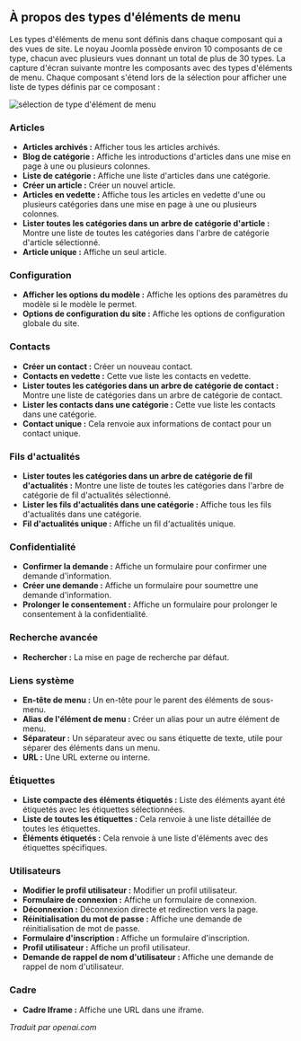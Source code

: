 <!-- Filename: J4.x:Menu_Item_Types / Display title: Types d'éléments de menu -->

## À propos des types d'éléments de menu

Les types d'éléments de menu sont définis dans chaque composant qui a des vues de site. Le noyau Joomla possède environ 10 composants de ce type, chacun avec plusieurs vues donnant un total de plus de 30 types. La capture d'écran suivante montre les composants avec des types d'éléments de menu. Chaque composant s'étend lors de la sélection pour afficher une liste de types définis par ce composant :

![sélection de type d'élément de menu](../../../en/images/menus/menus-menu-item-type-select.png)

### Articles

- **Articles archivés :** Afficher tous les articles archivés.
- **Blog de catégorie :** Affiche les introductions d'articles dans une mise en page à une ou plusieurs colonnes.
- **Liste de catégorie :** Affiche une liste d'articles dans une catégorie.
- **Créer un article :** Créer un nouvel article.
- **Articles en vedette :** Affiche tous les articles en vedette d'une ou plusieurs catégories dans une mise en page à une ou plusieurs colonnes.
- **Lister toutes les catégories dans un arbre de catégorie d'article :** Montre une liste de toutes les catégories dans l'arbre de catégorie d'article sélectionné.
- **Article unique :** Affiche un seul article.

### Configuration

- **Afficher les options du modèle :** Affiche les options des paramètres du modèle si le modèle le permet.
- **Options de configuration du site :** Affiche les options de configuration globale du site.

### Contacts

- **Créer un contact :** Créer un nouveau contact.
- **Contacts en vedette :** Cette vue liste les contacts en vedette.
- **Lister toutes les catégories dans un arbre de catégorie de contact :** Montre une liste de catégories dans un arbre de catégorie de contact.
- **Lister les contacts dans une catégorie :** Cette vue liste les contacts dans une catégorie.
- **Contact unique :** Cela renvoie aux informations de contact pour un contact unique.

### Fils d'actualités

- **Lister toutes les catégories dans un arbre de catégorie de fil d'actualités :** Montre une liste de toutes les catégories dans l'arbre de catégorie de fil d'actualités sélectionné.
- **Lister les fils d'actualités dans une catégorie :** Affiche tous les fils d'actualités dans une catégorie.
- **Fil d'actualités unique :** Affiche un fil d'actualités unique.

### Confidentialité

- **Confirmer la demande :** Affiche un formulaire pour confirmer une demande d'information.
- **Créer une demande :** Affiche un formulaire pour soumettre une demande d'information.
- **Prolonger le consentement :** Affiche un formulaire pour prolonger le consentement à la confidentialité.

### Recherche avancée

- **Rechercher :** La mise en page de recherche par défaut.

### Liens système

- **En-tête de menu :** Un en-tête pour le parent des éléments de sous-menu.
- **Alias de l'élément de menu :** Créer un alias pour un autre élément de menu.
- **Séparateur :** Un séparateur avec ou sans étiquette de texte, utile pour séparer des éléments dans un menu.
- **URL :** Une URL externe ou interne.

### Étiquettes

- **Liste compacte des éléments étiquetés :** Liste des éléments ayant été étiquetés avec les étiquettes sélectionnées.
- **Liste de toutes les étiquettes :** Cela renvoie à une liste détaillée de toutes les étiquettes.
- **Éléments étiquetés :** Cela renvoie à une liste d'éléments avec des étiquettes spécifiques.

### Utilisateurs

- **Modifier le profil utilisateur :** Modifier un profil utilisateur.
- **Formulaire de connexion :** Affiche un formulaire de connexion.
- **Déconnexion :** Déconnexion directe et redirection vers la page.
- **Réinitialisation du mot de passe :** Affiche une demande de réinitialisation de mot de passe.
- **Formulaire d'inscription :** Affiche un formulaire d'inscription.
- **Profil utilisateur :** Affiche un profil utilisateur.
- **Demande de rappel de nom d'utilisateur :** Affiche une demande de rappel de nom d'utilisateur.

### Cadre

- **Cadre Iframe :** Affiche une URL dans une iframe.

*Traduit par openai.com*

